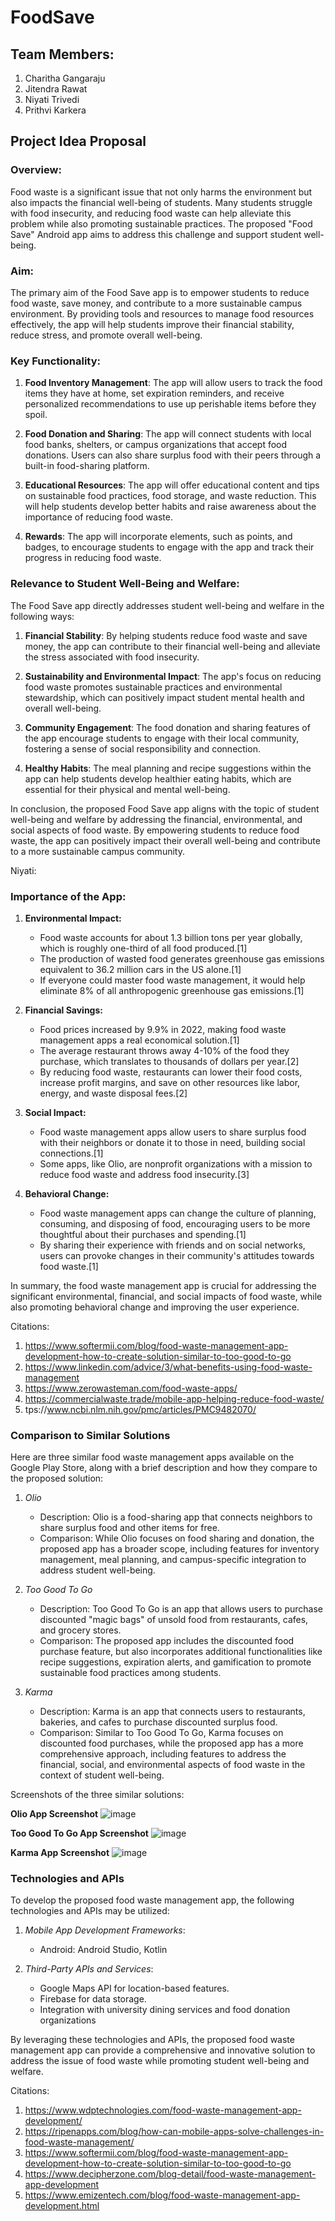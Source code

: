 # FoodSave

## Team Members:
1. Charitha Gangaraju
2. Jitendra Rawat
3. Niyati Trivedi
4. Prithvi Karkera


## Project Idea Proposal

### Overview:
Food waste is a significant issue that not only harms the environment but also impacts the financial well-being of students. Many students struggle with food insecurity, and reducing food waste can help alleviate this problem while also promoting sustainable practices. The proposed "Food Save" Android app aims to address this challenge and support student well-being.

### Aim:
The primary aim of the Food Save app is to empower students to reduce food waste, save money, and contribute to a more sustainable campus environment. By providing tools and resources to manage food resources effectively, the app will help students improve their financial stability, reduce stress, and promote overall well-being.

### Key Functionality:

1. **Food Inventory Management**: The app will allow users to track the food items they have at home, set expiration reminders, and receive personalized recommendations to use up perishable items before they spoil.

2. **Food Donation and Sharing**: The app will connect students with local food banks, shelters, or campus organizations that accept food donations. Users can also share surplus food with their peers through a built-in food-sharing platform.

3. **Educational Resources**: The app will offer educational content and tips on sustainable food practices, food storage, and waste reduction. This will help students develop better habits and raise awareness about the importance of reducing food waste.

4. **Rewards**: The app will incorporate elements, such as points, and badges, to encourage students to engage with the app and track their progress in reducing food waste.

### Relevance to Student Well-Being and Welfare:
The Food Save app directly addresses student well-being and welfare in the following ways:

1. **⁠Financial Stability**: By helping students reduce food waste and save money, the app can contribute to their financial well-being and alleviate the stress associated with food insecurity.

2. **⁠Sustainability and Environmental Impact**: The app's focus on reducing food waste promotes sustainable practices and environmental stewardship, which can positively impact student mental health and overall well-being.

3. **⁠Community Engagement**: The food donation and sharing features of the app encourage students to engage with their local community, fostering a sense of social responsibility and connection.

4. **⁠Healthy Habits**: The meal planning and recipe suggestions within the app can help students develop healthier eating habits, which are essential for their physical and mental well-being.


In conclusion, the proposed Food Save app aligns with the topic of student well-being and welfare by addressing the financial, environmental, and social aspects of food waste. By empowering students to reduce food waste, the app can positively impact their overall well-being and contribute to a more sustainable campus community.

Niyati:

### Importance of the App:

1. **Environmental Impact:**
   - Food waste accounts for about 1.3 billion tons per year globally, which is roughly one-third of all food produced.[1]
   - The production of wasted food generates greenhouse gas emissions equivalent to 36.2 million cars in the US alone.[1]
   - If everyone could master food waste management, it would help eliminate 8% of all anthropogenic greenhouse gas emissions.[1]

2. **Financial Savings:**
   - Food prices increased by 9.9% in 2022, making food waste management apps a real economical solution.[1]
   - The average restaurant throws away 4-10% of the food they purchase, which translates to thousands of dollars per year.[2]
   - By reducing food waste, restaurants can lower their food costs, increase profit margins, and save on other resources like labor, energy, and waste disposal fees.[2]

3. **Social Impact:**
   - Food waste management apps allow users to share surplus food with their neighbors or donate it to those in need, building social connections.[1]
   - Some apps, like Olio, are nonprofit organizations with a mission to reduce food waste and address food insecurity.[3]

4. **Behavioral Change:**
   - Food waste management apps can change the culture of planning, consuming, and disposing of food, encouraging users to be more thoughtful about their purchases and spending.[1]
   - By sharing their experience with friends and on social networks, users can provoke changes in their community's attitudes towards food waste.[1]

In summary, the food waste management app is crucial for addressing the significant environmental, financial, and social impacts of food waste, while also promoting behavioral change and improving the user experience.

Citations:
1.  https://www.softermii.com/blog/food-waste-management-app-development-how-to-create-solution-similar-to-too-good-to-go
2.  https://www.linkedin.com/advice/3/what-benefits-using-food-waste-management
3.  https://www.zerowasteman.com/food-waste-apps/
4.  https://commercialwaste.trade/mobile-app-helping-reduce-food-waste/
5.  tps://www.ncbi.nlm.nih.gov/pmc/articles/PMC9482070/ 


### Comparison to Similar Solutions

Here are three similar food waste management apps available on the Google Play Store, along with a brief description and how they compare to the proposed solution:

1. *Olio*
   - Description: Olio is a food-sharing app that connects neighbors to share surplus food and other items for free.
   - Comparison: While Olio focuses on food sharing and donation, the proposed app has a broader scope, including features for inventory management, meal planning, and campus-specific integration to address student well-being.

2. *Too Good To Go*
   - Description: Too Good To Go is an app that allows users to purchase discounted "magic bags" of unsold food from restaurants, cafes, and grocery stores.
   - Comparison: The proposed app includes the discounted food purchase feature, but also incorporates additional functionalities like recipe suggestions, expiration alerts, and gamification to promote sustainable food practices among students.

3. *Karma*
   - Description: Karma is an app that connects users to restaurants, bakeries, and cafes to purchase discounted surplus food.
   - Comparison: Similar to Too Good To Go, Karma focuses on discounted food purchases, while the proposed app has a more comprehensive approach, including features to address the financial, social, and environmental aspects of food waste in the context of student well-being.

Screenshots of the three similar solutions:

**Olio App Screenshot**
![image](https://github.com/CS639-Team-4-Final-Project/FoodSave/assets/61057243/e71bbe07-3271-47a4-8d54-237e33528066)

**Too Good To Go App Screenshot**
![image](https://github.com/CS639-Team-4-Final-Project/FoodSave/assets/61057243/0d8e8b08-9cce-426b-9195-ec376b0f6ecc)

**Karma App Screenshot**
![image](https://github.com/CS639-Team-4-Final-Project/FoodSave/assets/61057243/600b2670-ebd8-4332-83b3-2fd2fb3fd9ac)


### Technologies and APIs

To develop the proposed food waste management app, the following technologies and APIs may be utilized:

1. *Mobile App Development Frameworks*: 
   - Android: Android Studio, Kotlin

2. *Third-Party APIs and Services*:
   - Google Maps API for location-based features.
   - Firebase for data storage.
   - Integration with university dining services and food donation organizations

By leveraging these technologies and APIs, the proposed food waste management app can provide a comprehensive and innovative solution to address the issue of food waste while promoting student well-being and welfare.

Citations:
1.  https://www.wdptechnologies.com/food-waste-management-app-development/
2.  https://ripenapps.com/blog/how-can-mobile-apps-solve-challenges-in-food-waste-management/
3.  https://www.softermii.com/blog/food-waste-management-app-development-how-to-create-solution-similar-to-too-good-to-go
4.  https://www.decipherzone.com/blog-detail/food-waste-management-app-development
5.  https://www.emizentech.com/blog/food-waste-management-app-development.html
